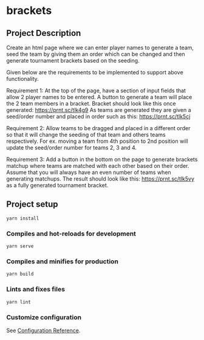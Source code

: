 # brackets

## Project Description

Create an html page where we can enter player names to generate a team, seed the team by giving them an order which can be changed and then generate tournament brackets based on the seeding.

Given below are the requirements to be implemented to support above functionality.

Requirement 1: At the top of the page, have a section of input fields that allow 2 player names to be entered. A button to generate a team will place the 2 team members in a bracket. Bracket should look like this once generated: https://prnt.sc/tlk4g9
As teams are generated they are given a seed/order number and placed in order such as this: https://prnt.sc/tlk5cj

Requirement 2: Allow teams to be dragged and placed in a different order so that it will change the seeding of that team and others teams respectively. For ex. moving a team from 4th position to 2nd position will update the seed/order number for teams 2, 3 and 4.

Requirement 3: Add a button in the bottom on the page to generate brackets matchup where teams are matched with each other based on their order. Assume that you will always have an even number of teams when generating matchups. The result should look like this: https://prnt.sc/tlk5vy as a fully generated tournament bracket.

## Project setup

```
yarn install
```

### Compiles and hot-reloads for development

```
yarn serve
```

### Compiles and minifies for production

```
yarn build
```

### Lints and fixes files

```
yarn lint
```

### Customize configuration

See [Configuration Reference](https://cli.vuejs.org/config/).
